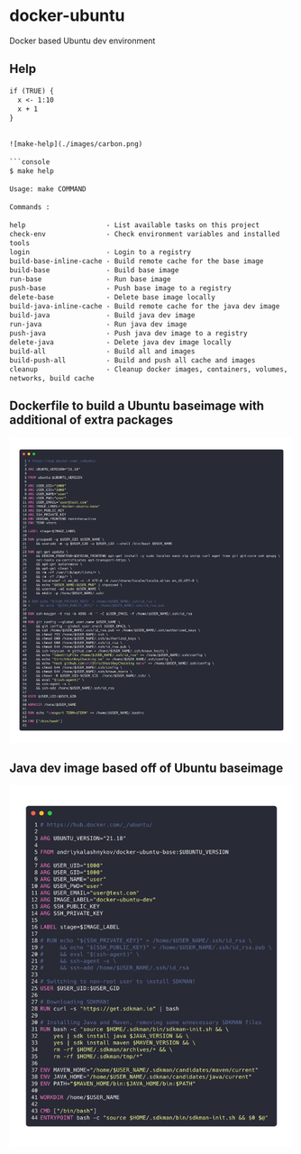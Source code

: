 # docker-ubuntu
Docker based Ubuntu dev environment

## Help

```{r, attr.source='.numberLines'}
if (TRUE) {
  x <- 1:10
  x + 1
}
```
```

![make-help](./images/carbon.png)

```console
$ make help

Usage: make COMMAND

Commands :

help                    - List available tasks on this project
check-env               - Check environment variables and installed tools
login                   - Login to a registry
build-base-inline-cache - Build remote cache for the base image
build-base              - Build base image
run-base                - Run base image
push-base               - Push base image to a registry
delete-base             - Delete base image locally
build-java-inline-cache - Build remote cache for the java dev image
build-java              - Build java dev image
run-java                - Run java dev image
push-java               - Push java dev image to a registry
delete-java             - Delete java dev image locally
build-all               - Build all and images
build-push-all          - Build and push all cache and images
cleanup                 - Cleanup docker images, containers, volumes, networks, build cache

```

## Dockerfile to build a Ubuntu baseimage with additional of extra packages

![ubuntu-base](./images/ubuntu-base.png)

## Java dev image based off of Ubuntu baseimage

![ubuntu-java](./images/ubuntu-java.png)